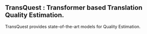 ## TransQuest : Transformer based Translation Quality Estimation. 

TransQuest provides state-of-the-art models for Quality Estimation.

